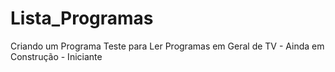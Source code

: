# Lista_Programas
Criando um Programa Teste para Ler Programas em Geral de TV - Ainda em Construção - Iniciante

